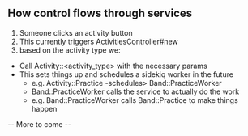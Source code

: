 ## How control flows through services

1. Someone clicks an activity button
2. This currently triggers ActivitiesController#new
3. based on the activity type we:
- Call Activity::<activity_type> with the necessary params
- This sets things up and schedules a sidekiq worker in the future
  - e.g. Activity::Practice -schedules> Band::PracticeWorker
  - Band::PracticeWorker calls the service to actually do the work
  - e.g. Band::PracticeWorker calls Band::Practice to make things happen

-- More to come --